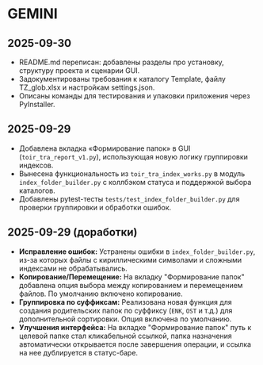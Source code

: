 # GEMINI

## 2025-09-30
- README.md переписан: добавлены разделы про установку, структуру проекта и сценарии GUI.
- Задокументированы требования к каталогу Template, файлу TZ_glob.xlsx и настройкам settings.json.
- Описаны команды для тестирования и упаковки приложения через PyInstaller.

## 2025-09-29
- Добавлена вкладка «Формирование папок» в GUI (`toir_tra_report_v1.py`), использующая новую логику группировки индексов.
- Вынесена функциональность из `toir_tra_index_works.py` в модуль `index_folder_builder.py` с коллбэком статуса и поддержкой выбора каталогов.
- Добавлены pytest-тесты `tests/test_index_folder_builder.py` для проверки группировки и обработки ошибок.

## 2025-09-29 (доработки)
- **Исправление ошибок:** Устранены ошибки в `index_folder_builder.py`, из-за которых файлы с кириллическими символами и сложными индексами не обрабатывались.
- **Копирование/Перемещение:** На вкладку "Формирование папок" добавлена опция выбора между копированием и перемещением файлов. По умолчанию включено копирование.
- **Группировка по суффиксам:** Реализована новая функция для создания родительских папок по суффиксу (`ENK`, `OST` и т.д.) для дополнительной сортировки. Опция включена по умолчанию.
- **Улучшения интерфейса:** На вкладке "Формирование папок" путь к целевой папке стал кликабельной ссылкой, папка назначения автоматически открывается после завершения операции, и ссылка на нее дублируется в статус-баре.
